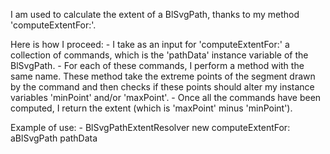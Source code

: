 I am used to calculate the extent of a BlSvgPath, thanks to my method 'computeExtentFor:'.

Here is how I proceed:
	- I take as an input for 'computeExtentFor:' a collection of commands, which is the 'pathData' instance variable of the BlSvgPath.
	- For each of these commands, I perform a method with the same name. These method take the extreme points of the segment drawn by the command and then checks if these points should alter my instance variables 'minPoint' and/or 'maxPoint'.
	- Once all the commands have been computed, I return the extent (which is 'maxPoint' minus 'minPoint').

Example of use:
	- BlSvgPathExtentResolver new computeExtentFor: aBlSvgPath pathData